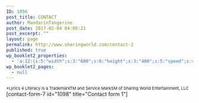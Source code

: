```yaml
---
ID: 1056
post_title: CONTACT
author: MandarinTangerine
post_date: 2017-02-04 04:00:21
post_excerpt: ""
layout: page
permalink: http://www.sharingworld.com/contact-2
published: true
wp_booklet2_properties:
  - 'a:12:{s:5:"width";s:3:"600";s:6:"height";s:3:"400";s:5:"speed";s:4:"1000";s:5:"delay";s:4:"5000";s:9:"direction";s:3:"LTR";s:14:"arrows_enabled";b:0;s:20:"page_numbers_enabled";b:1;s:14:"cover_behavior";s:4:"open";s:7:"padding";s:2:"10";s:18:"thumbnails_enabled";b:0;s:13:"popup_enabled";s:0:"";s:5:"theme";s:7:"default";}'
wp_booklet2_pages:
  - null
---
```

<span style="font-size: 11px;">*Lyrics 4 Literacy is a TrademarkTM and Service MarkSM of Sharing World Entertainment, LLC</span>
[contact-form-7 id="1098" title="Contact form 1"]